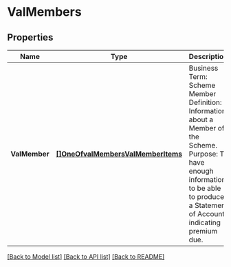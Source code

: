 # ValMembers

## Properties
Name | Type | Description | Notes
------------ | ------------- | ------------- | -------------
**ValMember** | [**[]OneOfvalMembersValMemberItems**](.md) | Business Term: Scheme Member Definition: Information about a Member of the Scheme. Purpose: To have enough information to be able to produce a Statement of Account indicating premium due. | [default to null]

[[Back to Model list]](../README.md#documentation-for-models) [[Back to API list]](../README.md#documentation-for-api-endpoints) [[Back to README]](../README.md)

